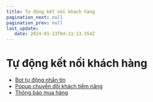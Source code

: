 ```yaml
---
title: Tự động kết nối khách hàng
pagination_next: null
pagination_prev: null
last_update:
   date: 2024-01-13T04:11:13.554Z
---
```

# Tự động kết nối khách hàng
* [Bot tự động nhắn tin](/50-tu-dong-ket-noi-khach-hang/1.-bot-tu-dong-nhan-tin.md)
* [Popup chuyển đổi khách tiềm năng](/50-tu-dong-ket-noi-khach-hang/3.-popup-chuyen-doi-khach-tiem-nang.md)
* [Thông báo mua hàng](/50-tu-dong-ket-noi-khach-hang/4.-thong-bao-mua-hang.md)